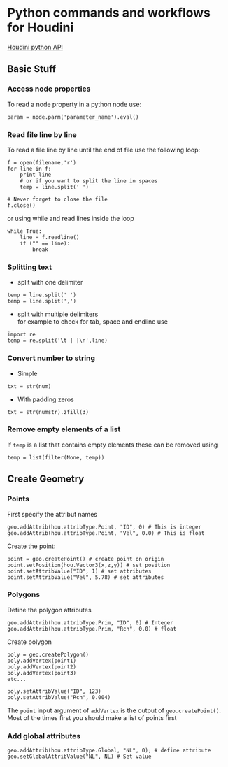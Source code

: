 # Python commands and workflows for Houdini
[Houdini python API](https://www.sidefx.com/docs/houdini/hom/hou/index.html)

## Basic Stuff
### Access node properties
To read a node property in a python node use:
```
param = node.parm('parameter_name').eval()
```

### Read file line by line
To read a file line by line until the end of file use the following loop:
```
f = open(filename,'r')
for line in f:
    print line
    # or if you want to split the line in spaces
    temp = line.split(' ')

# Never forget to close the file
f.close()
```
or using while and read lines inside the loop
```
while True:
    line = f.readline()
    if ("" == line):
        break

```

### Splitting text
- split with one delimiter
```
temp = line.split(' ')
temp = line.split(',')
```
- split with multiple delimiters </br>
for example to check for tab, space and endline use

```
import re
temp = re.split('\t | |\n',line)
```
### Convert number to string
- Simple
```
txt = str(num)
```
- With padding zeros
```
txt = str(numstr).zfill(3)
```

### Remove empty elements of a list
If `temp` is a list that contains empty elements these can be removed using
```
temp = list(filter(None, temp))
```

## Create Geometry
### Points
First specify the attribut names
```
geo.addAttrib(hou.attribType.Point, "ID", 0) # This is integer
geo.addAttrib(hou.attribType.Point, "Vel", 0.0) # This is float
```
Create the point:
```
point = geo.createPoint() # create point on origin
point.setPosition(hou.Vector3(x,z,y)) # set position
point.setAttribValue("ID", 1) # set attributes
point.setAttribValue("Vel", 5.78) # set attributes
```
### Polygons
Define the polygon attributes
```
geo.addAttrib(hou.attribType.Prim, "ID", 0) # Integer
geo.addAttrib(hou.attribType.Prim, "Rch", 0.0) # float
```
Create polygon
```
poly = geo.createPolygon()
poly.addVertex(point1)
poly.addVertex(point2)
poly.addVertex(point3)
etc...

poly.setAttribValue("ID", 123)
poly.setAttribValue("Rch", 0.004)
```
The `point` input argument of `addVertex` is the output of `geo.createPoint()`. Most of the times first you should make a list of points first
### Add global attributes
```
geo.addAttrib(hou.attribType.Global, "NL", 0); # define attribute
geo.setGlobalAttribValue("NL", NL) # Set value
```

